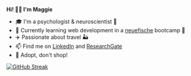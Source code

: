 **Hi! 👋🏼 I'm Maggie**

- 🎓 I'm a psychologist & neuroscientist 🧠
- 🌱 Currently learning web development in a [neuefische](www.neuefische.de) bootcamp 🐠
- ✈️ Passionate about travel 🏜
- 📫 Find me on [LinkedIn](www.linkedin.com/in/dr-magdalena-schütz-625a781a6) and [ResearchGate](www.researchgate.com/profile/Magdalena-Schuetz)
- 🐶 Adopt, don't shop!

[![GitHub Streak](http://github-readme-streak-stats.herokuapp.com?user=MaggieSchuetz&date_format=M%20j%5B%2C%20Y%5D)](https://git.io/streak-stats)
